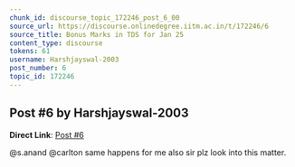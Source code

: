 ```yaml
---
chunk_id: discourse_topic_172246_post_6_00
source_url: https://discourse.onlinedegree.iitm.ac.in/t/172246/6
source_title: Bonus Marks in TDS for Jan 25
content_type: discourse
tokens: 61
username: Harshjayswal-2003
post_number: 6
topic_id: 172246
---
```


## Post #6 by Harshjayswal-2003

**Direct Link**: [Post #6](https://discourse.onlinedegree.iitm.ac.in/t/172246/6)

@s.anand @carlton same happens for me also sir plz look into this matter.

